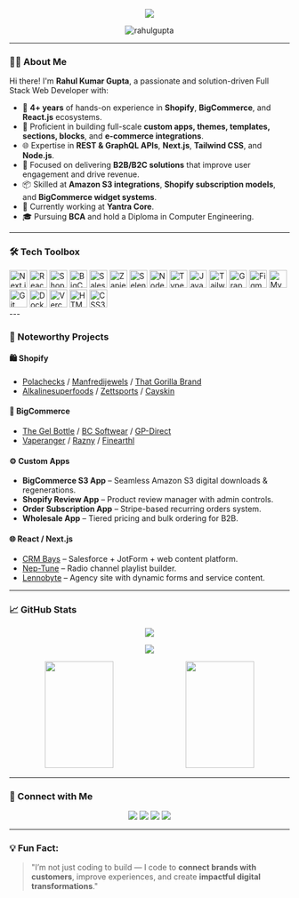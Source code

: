 <p align="center">
  <a href="https://github.com/DevRahulKumarGupta">
    <img src="https://readme-typing-svg.herokuapp.com?font=Fira+Code&duration=3000&pause=1000&color=24F7C7&center=true&vCenter=true&width=500&lines=🚀+Senior+Web+Developer+%7C+E-commerce+Specialist;Expert+in+Shopify+%7C+BigCommerce+%7C+React+%7C+Next.js;Welcome+to+Rahul's+GitHub+Universe!">
  </a>
</p>

<p align="center">
  <img src="https://komarev.com/ghpvc/?username=DevRahulKumarGupta&label=Profile+views&color=0e75b6&style=flat" alt="rahulgupta" />
</p>

---

### 👨‍💻 About Me

Hi there! I'm **Rahul Kumar Gupta**, a passionate and solution-driven Full Stack Web Developer with:

- 🎯 **4+ years** of hands-on experience in **Shopify**, **BigCommerce**, and **React.js** ecosystems.
- 🔧 Proficient in building full-scale **custom apps, themes, templates, sections, blocks**, and **e-commerce integrations**.
- 🌐 Expertise in **REST & GraphQL APIs**, **Next.js**, **Tailwind CSS**, and **Node.js**.
- 🚀 Focused on delivering **B2B/B2C solutions** that improve user engagement and drive revenue.
- 📦 Skilled at **Amazon S3 integrations**, **Shopify subscription models**, and **BigCommerce widget systems**.
- 💼 Currently working at **Yantra Core**.
- 🎓 Pursuing **BCA** and hold a Diploma in Computer Engineering.

---

### 🛠️ Tech Toolbox

 <div class="flex flex-wrap gap-2">
  <!-- Original List with Simple Icons -->
  <img src="https://cdn.simpleicons.org/nextdotjs/000000" alt="Next.js" title="Next.js" width="32">
  <img src="https://cdn.simpleicons.org/react/61DAFB" alt="React" title="React" width="32">
  <img src="https://cdn.simpleicons.org/shopify/7AB55C" alt="Shopify" title="Shopify" width="32">
  <img src="https://cdn.simpleicons.org/bigcommerce/00000" alt="BigCommerce" title="BigCommerce" width="32">
  <img src="https://cdn.simpleicons.org/salesforce/00A1E0" alt="Salesforce" title="Salesforce" width="32">
  <img src="https://cdn.simpleicons.org/zapier/FF4A00" alt="Zapier" title="Zapier" width="32">
  <img src="https://cdn.simpleicons.org/selenium/43B02A" alt="Selenium" title="Selenium" width="32">
  <img src="https://cdn.simpleicons.org/nodedotjs/339933" alt="Node.js" title="Node.js" width="32">
  <img src="https://cdn.simpleicons.org/typescript/3178C6" alt="TypeScript" title="TypeScript" width="32">
  <img src="https://cdn.simpleicons.org/javascript/F7DF1E" alt="JavaScript" title="JavaScript" width="32">
  <img src="https://cdn.simpleicons.org/tailwindcss/06B6D4" alt="Tailwind CSS" title="Tailwind CSS" width="32">
  <img src="https://cdn.simpleicons.org/graphql/E10098" alt="GraphQL" title="GraphQL" width="32">
  <img src="https://cdn.simpleicons.org/figma/F24E1E" alt="Figma" title="Figma" width="32">
  <img src="https://cdn.simpleicons.org/mysql/4479A1" alt="MySQL" title="MySQL" width="32">
  <img src="https://cdn.simpleicons.org/git/F05032" alt="Git" title="Git" width="32">
  <img src="https://cdn.simpleicons.org/docker/2496ED" alt="Docker" title="Docker" width="32">
  <img src="https://cdn.simpleicons.org/vercel/000000" alt="Vercel" title="Vercel" width="32">
  <img src="https://cdn.simpleicons.org/html5/E34F26" alt="HTML5" title="HTML5" width="32">
  <img src="https://cdn.simpleicons.org/css3/1572B6" alt="CSS3" title="CSS3" width="32">
</div>
---

### 🚀 Noteworthy Projects

#### 🛍️ **Shopify**
- [Polachecks](https://polachecks.com) / [Manfredijewels](https://www.manfredijewels.com) / [That Gorilla Brand](https://thatgorillabrand.com)
- [Alkalinesuperfoods](https://alkalinesuperfoods.com.au) / [Zettsports](https://zettsports.com.au) / [Cayskin](https://cayskin.com)

#### 🛒 **BigCommerce**
- [The Gel Bottle](https://thegelbottle.com) / [BC Softwear](https://bcsoftwear.com) / [GP-Direct](https://gp-direct.com)
- [Vaperanger](https://vaperanger.com) / [Razny](https://razny.com) / [Finearthl](https://finearthl.com)

#### ⚙️ **Custom Apps**
- **BigCommerce S3 App** – Seamless Amazon S3 digital downloads & regenerations.
- **Shopify Review App** – Product review manager with admin controls.
- **Order Subscription App** – Stripe-based recurring orders system.
- **Wholesale App** – Tiered pricing and bulk ordering for B2B.

#### 🌐 **React / Next.js**
- [CRM Bays](https://crmbays.com) – Salesforce + JotForm + web content platform.
- [Nep-Tune](https://nep-tune.web.app) – Radio channel playlist builder.
- [Lennobyte](https://lennobyte.com) – Agency site with dynamic forms and service content.

---

### 📈 GitHub Stats

<p align="center">
  <img src="https://github-readme-streak-stats.herokuapp.com/?user=DevRahulKumarGupta&theme=radical&border=7F3FBF&background=0D1117" />
</p>

<p align="center">
  <img src="https://github-profile-summary-cards.vercel.app/api/cards/profile-details?username=DevRahulKumarGupta&theme=radical" />
</p>

<p align="center">
  <img src="https://denvercoder1-github-readme-stats.vercel.app/api?username=DevRahulKumarGupta&show_icons=true&count_private=true&theme=react&border_color=7F3FBF&bg_color=0D1117&title_color=F85D7F&icon_color=F8D866" height="192px" width="49.5%" />
  <img src="https://denvercoder1-github-readme-stats.vercel.app/api/top-langs/?username=DevRahulKumarGupta&langs_count=8&layout=compact&theme=react&border_color=7F3FBF&bg_color=0D1117&title_color=F85D7F&icon_color=F8D866" height="192px" width="49.5%" />
</p>

---

### 🔗 Connect with Me

<p align="center">
  <a href="mailto:rahulkumar.588111@gmail.com"><img src="https://img.shields.io/badge/email-EA4335?style=for-the-badge&logo=gmail&logoColor=white" /></a>
  <a href="https://linkedin.com/in/rahulkumargupta96"><img src="https://img.shields.io/badge/linkedin-0A66C2?style=for-the-badge&logo=linkedin&logoColor=white" /></a>
  <a href="https://www.facebook.com/profile.php?id=100022593519399"><img src="https://img.shields.io/badge/facebook-1877F2?style=for-the-badge&logo=facebook&logoColor=white" /></a>
  <a href="https://github.com/DevRahulKumarGupta"><img src="https://img.shields.io/badge/github-100000?style=for-the-badge&logo=github&logoColor=white" /></a>
</p>

---

### 💡 Fun Fact:
> "I’m not just coding to build — I code to **connect brands with customers**, improve experiences, and create **impactful digital transformations**."

